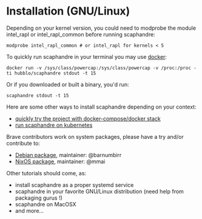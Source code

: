 # Installation (GNU/Linux)

Depending on your kernel version, you could need to modprobe the module intel_rapl or intel_rapl_common before running scaphandre:

    modprobe intel_rapl_common # or intel_rapl for kernels < 5

To quickly run scaphandre in your terminal you may use [docker](https://www.docker.com/):

    docker run -v /sys/class/powercap:/sys/class/powercap -v /proc:/proc -ti hubblo/scaphandre stdout -t 15

Or if you downloaded or built a binary, you'd run:

    scaphandre stdout -t 15

Here are some other ways to install scaphandre depending on your context:

- [quickly try the project with docker-compose/docker stack](docker-compose.md)
- [run scaphandre on kubernetes](kubernetes.md)

Brave contributors work on system packages, please have a try and/or contribute to:

- [Debian package](https://github.com/barnumbirr/scaphandre-debian), maintainer: @barnumbirr
- [NixOS package](https://github.com/mmai/scaphandre-flake), maintainer: @mmai

Other tutorials should come, as:

- install scaphandre as a proper systemd service
- scaphandre in your favorite GNU/Linux distribution (need help from packaging gurus !)
- scaphandre on MacOSX
- and more...

